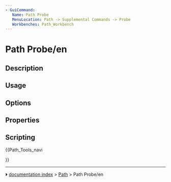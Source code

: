 ```yaml
---
- GuiCommand:
   Name: Path Probe
   MenuLocation: Path -> Supplemental Commands -> Probe
   Workbenches: Path_Workbench
---
```


# Path Probe/en

## Description

## Usage

## Options

## Properties

## Scripting





{{Path_Tools_navi

}}



---
⏵ [documentation index](../README.md) > [Path](Path_Workbench.md) > Path Probe/en
